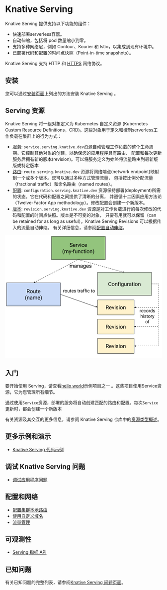 # Knative Serving

Knative Serving 提供支持以下功能的组件：

- 快速部署serverless容器。
- 自动伸缩，包括将 pod 数量缩小到零。
- 支持多种网络层，例如 Contour、Kourier 和 Istio，以集成到现有环境中。
- 已部署代码和配置的时间点快照（Point-in-time snapshots）。

Knative Serving 支持 HTTP 和 [HTTPS](using-a-tls-cert.md) 网络协议。

## 安装

您可以通过[安装页面](../install/README.md)上列出的方法安装 Knative Serving 。

## Serving 资源


Knative Serving 将一组对象定义为 Kubernetes 自定义资源 (Kubernetes Custom Resource
Definitions，CRD)。这些对象用于定义和控制serverless工作负载在集群上的行为方式：

- [服务](https://github.com/knative/specs/blob/main/specs/serving/knative-api-specification-1.0.md#service):
  `service.serving.knative.dev`资源自动管理工作负载的整个生命周期。它控制其他对象的创建，以确保您的应用程序具有路由、
  配置和每次更新服务后拥有新的版本(revision)。可以将服务定义为始终将流量路由到最新版版或特定版本
- [路由](https://github.com/knative/specs/blob/main/specs/serving/knative-api-specification-1.0.md#route):
  `route.serving.knative.dev` 资源将网络端点(network endpoint)映射到一个或多个版本。您可以通过多种方式管理流量，
   包括按比例分配流量（fractional traffic）和命名路由（named routes）。
- [配置](https://github.com/knative/specs/blob/main/specs/serving/knative-api-specification-1.0.md#configuration):
  `configuration.serving.knative.dev` 资源保持部署(deployment)所需的状态。它在代码和配置之间提供了清晰的分离，
  并遵循十二因素应用方法论（Twelve-Factor App methodology）。修改配置会创建一个新版本。
- [版本](https://github.com/knative/specs/blob/main/specs/serving/knative-api-specification-1.0.md#revision):
  `revision.serving.knative.dev` 资源是对工作负载进行的每次修改的代码和配置的时间点快照。版本是不可变的对象，
  只要有用就可以保留（can be retained for as long as useful）。Knative Serving Revisions 可以根据传入的流量自动伸缩。
  有关详细信息，请参阅[配置自动伸缩](autoscaling/README.md)。 

![显示服务资源如何相互协调的关系图。](https://github.com/knative/serving/raw/main/docs/spec/images/object_model.png)

## 入门

要开始使用 Serving，请查看[hello world](../samples/serving.md)示例项目之一 。这些项目使用Service资源，它为您管理所有细节。

通过使用`Service`资源，部署的服务将自动创建匹配的路由和配置。每次`Service`更新时，都会创建一个新版本

有关资源及其交互的更多信息，请参阅 Knative Serving 仓库中的[资源类型概述](https://github.com/knative/specs/blob/main/specs/serving/overview.md)。

## 更多示例和演示

- [Knative Serving 代码示例](../samples/serving.md)

## 调试 Knative Serving 问题

- [调试应用程序问题](troubleshooting/debugging-application-issues.md)

## 配置和网络

- [配置集群本地路由](services/private-services.md)
- [使用自定义域名](using-a-custom-domain.md)
- [流量管理](traffic-management.md)

## 可观测性

- [Serving 指标 API](observability/metrics/serving-metrics.md)

## 已知问题

有关已知问题的完整列表，请参阅[Knative Serving 问题页面](https://github.com/knative/serving/issues)。
